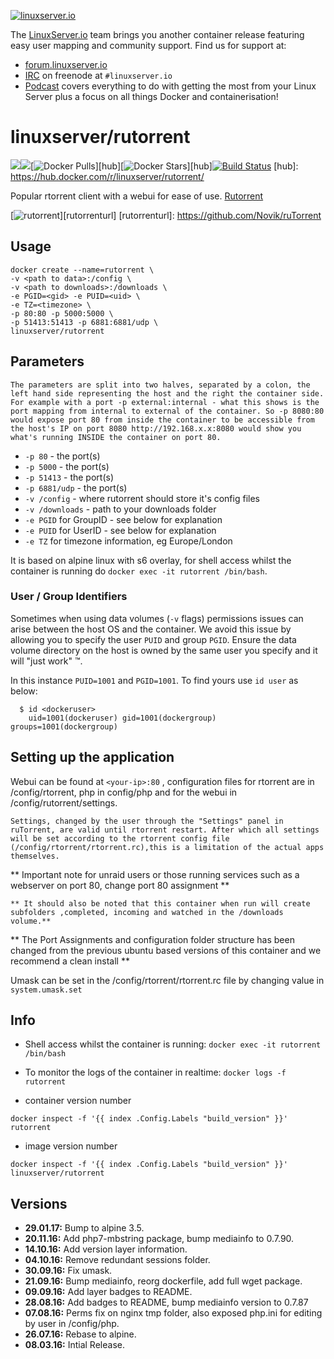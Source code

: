 [linuxserverurl]: https://linuxserver.io
[forumurl]: https://forum.linuxserver.io
[ircurl]: https://www.linuxserver.io/irc/
[podcasturl]: https://www.linuxserver.io/podcast/

[![linuxserver.io](https://raw.githubusercontent.com/linuxserver/docker-templates/master/linuxserver.io/img/linuxserver_medium.png)][linuxserverurl]

The [LinuxServer.io][linuxserverurl] team brings you another container release featuring easy user mapping and community support. Find us for support at:
* [forum.linuxserver.io][forumurl]
* [IRC][ircurl] on freenode at `#linuxserver.io`
* [Podcast][podcasturl] covers everything to do with getting the most from your Linux Server plus a focus on all things Docker and containerisation!

# linuxserver/rutorrent
[![](https://images.microbadger.com/badges/version/linuxserver/rutorrent.svg)](https://microbadger.com/images/linuxserver/rutorrent "Get your own version badge on microbadger.com")[![](https://images.microbadger.com/badges/image/linuxserver/rutorrent.svg)](http://microbadger.com/images/linuxserver/rutorrent "Get your own image badge on microbadger.com")[![Docker Pulls](https://img.shields.io/docker/pulls/linuxserver/rutorrent.svg)][hub][![Docker Stars](https://img.shields.io/docker/stars/linuxserver/rutorrent.svg)][hub][![Build Status](http://jenkins.linuxserver.io:8080/buildStatus/icon?job=Dockers/LinuxServer.io/linuxserver-rutorrent)](http://jenkins.linuxserver.io:8080/job/Dockers/job/LinuxServer.io/job/linuxserver-rutorrent/)
[hub]: https://hub.docker.com/r/linuxserver/rutorrent/

Popular rtorrent client with a webui for ease of use. [Rutorrent](https://github.com/Novik/ruTorrent)

[![rutorrent](https://raw.githubusercontent.com/linuxserver/docker-templates/master/linuxserver.io/img/rutorrent.jpg)][rutorrenturl]
[rutorrenturl]: https://github.com/Novik/ruTorrent

## Usage

```
docker create --name=rutorrent \
-v <path to data>:/config \
-v <path to downloads>:/downloads \
-e PGID=<gid> -e PUID=<uid> \
-e TZ=<timezone> \
-p 80:80 -p 5000:5000 \
-p 51413:51413 -p 6881:6881/udp \
linuxserver/rutorrent
```

## Parameters

`The parameters are split into two halves, separated by a colon, the left hand side representing the host and the right the container side. 
For example with a port -p external:internal - what this shows is the port mapping from internal to external of the container.
So -p 8080:80 would expose port 80 from inside the container to be accessible from the host's IP on port 8080
http://192.168.x.x:8080 would show you what's running INSIDE the container on port 80.`


* `-p 80` - the port(s)
* `-p 5000` - the port(s)
* `-p 51413` - the port(s)
* `-p 6881/udp` - the port(s)
* `-v /config` - where rutorrent should store it's config files
* `-v /downloads` - path to your downloads folder
* `-e PGID` for GroupID - see below for explanation
* `-e PUID` for UserID - see below for explanation
* `-e TZ` for timezone information, eg Europe/London

It is based on alpine linux with s6 overlay, for shell access whilst the container is running do `docker exec -it rutorrent /bin/bash`.

### User / Group Identifiers

Sometimes when using data volumes (`-v` flags) permissions issues can arise between the host OS and the container. We avoid this issue by allowing you to specify the user `PUID` and group `PGID`. Ensure the data volume directory on the host is owned by the same user you specify and it will "just work" ™.

In this instance `PUID=1001` and `PGID=1001`. To find yours use `id user` as below:

```
  $ id <dockeruser>
    uid=1001(dockeruser) gid=1001(dockergroup) groups=1001(dockergroup)
```

## Setting up the application

Webui can be found at `<your-ip>:80` , configuration files for rtorrent are in /config/rtorrent, php in config/php and for the webui in /config/rutorrent/settings.

`Settings, changed by the user through the "Settings" panel in ruTorrent, are valid until rtorrent restart. After which all settings will be set according to the rtorrent config file (/config/rtorrent/rtorrent.rc),this is a limitation of the actual apps themselves.`

** Important note for unraid users or those running services such as a webserver on port 80, change port 80 assignment **

`** It should also be noted that this container when run will create subfolders ,completed, incoming and watched in the /downloads volume.**`

** The Port Assignments and configuration folder structure has been changed from the previous ubuntu based versions of this container and we recommend a clean install **

Umask can be set in the /config/rtorrent/rtorrent.rc file by changing value in `system.umask.set` 

## Info

* Shell access whilst the container is running: `docker exec -it rutorrent /bin/bash`
* To monitor the logs of the container in realtime: `docker logs -f rutorrent`

* container version number 

`docker inspect -f '{{ index .Config.Labels "build_version" }}' rutorrent`

* image version number

`docker inspect -f '{{ index .Config.Labels "build_version" }}' linuxserver/rutorrent`


## Versions

+ **29.01.17:** Bump to alpine 3.5.
+ **20.11.16:** Add php7-mbstring package, bump mediainfo to 0.7.90.
+ **14.10.16:** Add version layer information.
+ **04.10.16:** Remove redundant sessions folder.
+ **30.09.16:** Fix umask.
+ **21.09.16:** Bump mediainfo, reorg dockerfile, add full wget package.
+ **09.09.16:** Add layer badges to README.
+ **28.08.16:** Add badges to README, bump mediainfo version to 0.7.87
+ **07.08.16:** Perms fix on nginx tmp folder, also exposed php.ini for editing by user
in /config/php.
+ **26.07.16:** Rebase to alpine.
+ **08.03.16:** Intial Release.
